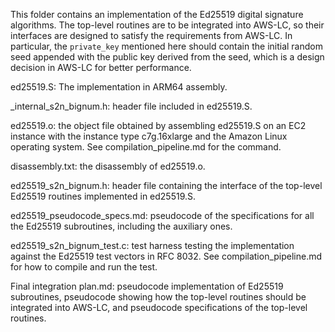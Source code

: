 This folder contains an implementation of the Ed25519 digital signature algorithms. The top-level routines are to be integrated into AWS-LC, so their interfaces are designed to satisfy the requirements from AWS-LC. In particular, the `private_key` mentioned here should contain the initial random seed appended with the public key derived from the seed, which is a design decision in AWS-LC for better performance.

ed25519.S: The implementation in ARM64 assembly.

_internal_s2n_bignum.h: header file included in ed25519.S.

ed25519.o: the object file obtained by assembling ed25519.S on an EC2 instance with the instance type c7g.16xlarge and the Amazon Linux operating system. See compilation_pipeline.md for the command.

disassembly.txt: the disassembly of ed25519.o.

ed25519_s2n_bignum.h: header file containing the interface of the top-level Ed25519 routines implemented in ed25519.S.

ed25519_pseudocode_specs.md: pseudocode of the specifications for all the Ed25519 subroutines, including the auxiliary ones.

ed25519_s2n_bignum_test.c: test harness testing the implementation against the Ed25519 test vectors in RFC 8032. See compilation_pipeline.md for how to compile and run the test.

Final integration plan.md: pseudocode implementation of Ed25519 subroutines, pseudocode showing how the top-level routines should be integrated into AWS-LC, and pseudocode specifications of the top-level routines.